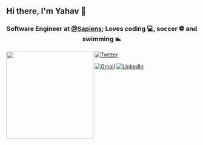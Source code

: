<h2> Hi there, I'm Yahav 👋</h2>
<h3 align="center">Software Engineer at <a href="https://www.sapiens.com/">@Sapiens</a>; Loves coding 💻, soccer ⚽ and swimming 🏊</h3>


  <img align='left' src="https://i.ibb.co/10tKkpD/avt-removebg-preview-2.png" width="230">

  [![Twitter](https://img.shields.io/twitter/url?color=358EF3&label=%20Follow%20%40YahavMizrahi&logo=twitter&logoColor=358EF3&style=plastic&url=https%3A%2F%2Ftwitter.com%2FYahavMizrahi)](https://twitter.com/YahavMizrahi)
  <!-- <img alt="Twitter @YahavMizrahi" src="https://img.shields.io/twitter/url?color=358EF3&label=%20Follow%20%40YahavMizrahi&logo=twitter&logoColor=358EF3&style=plastic&url=https%3A%2F%2Ftwitter.com%2FYahavMizrahi"> -->

  [![Gmail](https://img.shields.io/badge/-GMAIL-D14836?style=for-the-badge&logo=gmail&logoColor=white)](mailto:yahavmizrahi91@gmail.com)
  [![LinkedIn](https://img.shields.io/badge/-LINKEDIN-0077B5?style=for-the-badge&logo=linkedin&logoColor=white)](https://www.linkedin.com/in/yahav-mizrahi/)


<!-- <h3>About Me</h3> -->


<!--
**YahavMizrahi/YahavMizrahi** is a ✨ _special_ ✨ repository because its `README.md` (this file) appears on your GitHub profile.

Here are some ideas to get you started:

- 🔭 I’m currently working on ...
- 🌱 I’m currently learning ...
- 👯 I’m looking to collaborate on ...
- 🤔 I’m looking for help with ...
- 💬 Ask me about ...
- 📫 How to reach me: ...
- 😄 Pronouns: ...
- ⚡ Fun fact: ...
-->
